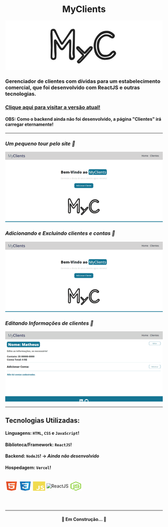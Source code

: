 <h1 align="center" >MyClients</h1>

<div align="center">
  <img src="/src/img/logo.jpeg"/>
</div>

### Gerenciador de clientes com dívidas para um estabelecimento comercial, que foi desenvolvido com ReactJS e outras tecnologias.

### <a href="https://my-clients-kohl.vercel.app/">Clique aqui para visitar a versão atual!<a/>

#### OBS: Como o backend ainda não foi desenvolvido, a página "Clientes" irá carregar eternamente!


---


### _Um pequeno tour pelo site 🚀_
<img src="/src/img/inicial.gif"/>

### _Adicionando e Excluindo clientes e contas 🚀_
<img src="/src/img/manipulando.gif"/>

### _Editando Informações de clientes 🚀_
<img src="/src/img/editando.gif"/>


---


<h2>Tecnologias Utilizadas:</h2>
 
 #### Linguagens: `HTML`, `CSS` e `JavaScript`!
 #### Biblioteca/Framework: `ReactJS`!
 #### Backend: `NodeJS`! -> _Ainda não desenvolvido_
 #### Hospedagem: `Vercel`!
 
 <div style="display: inline_block"><br>
  <img align="center" alt="HTML" height="30" width="40" src="https://raw.githubusercontent.com/devicons/devicon/master/icons/html5/html5-original.svg">
  <img align="center" alt="CSS" height="30" width="40" src="https://raw.githubusercontent.com/devicons/devicon/master/icons/css3/css3-original.svg">
  <img align="center" alt="Js" height="30" width="40" src="https://raw.githubusercontent.com/devicons/devicon/master/icons/javascript/javascript-plain.svg">
  <img align="center" alt="ReactJS" height="30" width="40" src="https://cdn.jsdelivr.net/gh/devicons/devicon/icons/react/react-original.svg">
  <img align="center" alt="NodeJS" height="30" width="40" src="https://raw.githubusercontent.com/devicons/devicon/master/icons/nodejs/nodejs-plain.svg">
 </div>
 
 <br></br>


 ---


<h4 align="center"> 
	🚧 Em Construção...  🚧
</h4>
